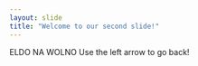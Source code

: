 ```yaml
---
layout: slide
title: "Welcome to our second slide!"
---
```

ELDO NA WOLNO
Use the left arrow to go back!
